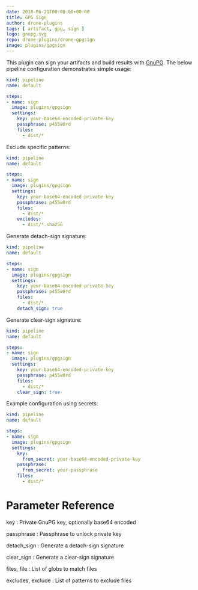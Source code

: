 ```yaml
---
date: 2018-06-21T00:00:00+00:00
title: GPG Sign
author: drone-plugins
tags: [ artifact, gpg, sign ]
logo: gnupg.svg
repo: drone-plugins/drone-gpgsign
image: plugins/gpgsign
---
```


This plugin can sign your artifacts and build results with [GnuPG](https://www.gnupg.org/). The below pipeline configuration demonstrates simple usage:

```yaml
kind: pipeline
name: default

steps:
- name: sign  
  image: plugins/gpgsign
  settings:
    key: your-base64-encoded-private-key
    passphrase: p455w0rd
    files:
      - dist/*
```

Exclude specific patterns:

```yaml
kind: pipeline
name: default

steps:
- name: sign  
  image: plugins/gpgsign
  settings:
    key: your-base64-encoded-private-key
    passphrase: p455w0rd
    files:
      - dist/*
    excludes:
      - dist/*.sha256
```

Generate detach-sign signature:

```yaml
kind: pipeline
name: default

steps:
- name: sign  
  image: plugins/gpgsign
  settings:
    key: your-base64-encoded-private-key
    passphrase: p455w0rd
    files:
      - dist/*
    detach_sign: true
```

Generate clear-sign signature:

```yaml
kind: pipeline
name: default

steps:
- name: sign  
  image: plugins/gpgsign
  settings:
    key: your-base64-encoded-private-key
    passphrase: p455w0rd
    files:
      - dist/*
    clear_sign: true
```

Example configuration using secrets:

```yaml
kind: pipeline
name: default

steps:
- name: sign  
  image: plugins/gpgsign
  settings:
    key:
      from_secret: your-base64-encoded-private-key
    passphrase:
      from_secret: your-passphrase
    files:
      - dist/*
```

# Parameter Reference

key
: Private GnuPG key, optionally base64 encoded

passphrase
: Passphrase to unlock private key

detach_sign
: Generate a detach-sign signature

clear_sign
: Generate a clear-sign signature

files, file
: List of globs to match files

excludes, exclude
: List of patterns to exclude files